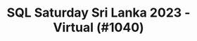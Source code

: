 ---
layout: event
title: "SQL Saturday Sri Lanka 2023 - Virtual (#1040)"
subtitle: ""
tags: ["Sri Lanka", "virtual", "2023", "Asia"]
thumb: /assets/img/logos/Just_icon_Color_small.png
comments: false
data: SQLSat1040
---